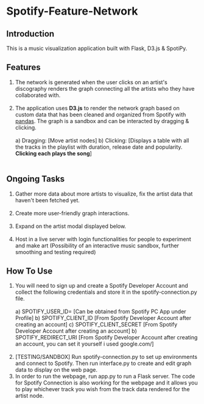 # Spotify-Feature-Network


##  Introduction

This is a music visualization application built with Flask, D3.js & SpotiPy. 

##  Features

1. The network is generated when the user clicks on an artist's discography renders the graph connecting all the artists who they have collaborated with.
   <br><br>
2. The application uses <b>D3.js</b> to render the network graph based on custom data that has been cleaned and organized from Spotify with <a href="https://pandas.pydata.org/">pandas</a>. The graph is a sandbox and can be interacted by dragging & clicking. 
   <br><br>
   a) Dragging: [Move artist nodes]
   b) Clicking: [Displays a table with all the tracks in the playlist with duration, release date and popularity. <b>Clicking each plays the song</b>]
   <br><br>


##  Ongoing Tasks
1. Gather more data about more artists to visualize, fix the artist data that haven't been fetched yet.
   <br><br>
2. Create more user-friendly graph interactions.
   <br><br>
3. Expand on the artist modal displayed below.
   <br><br>
4. Host in a live server with login functionalities for people to experiment and make art </mark>(Possibility of an interactive music sandbox, further smoothing and testing required)



##   How To Use

1. You will need to sign up and create a Spotify Developer Account and collect the following credentials and store it in the spotify-connection.py file.
   <br><br>
   a) SPOTIFY_USER_ID= [Can be obtained from Spotify PC App under Profile]
   b) SPOTIFY_CLIENT_ID [From Spotify Developer Account after creating an account]
   c) SPOTIFY_CLIENT_SECRET [From Spotify Developer Account after creating an account]
   b) SPOTIFY_REDIRECT_URI [From Spotify Developer Account after creating an account, you can set it yourself i used google.com/]
   <br><br>
2. [TESTING/SANDBOX] Run spotify-connection.py to set up environments and connect to Spotify. Then run interface.py to create and edit graph data to display on the web page.
3. In order to run the webpage, run app.py to run a Flask server. The code for Spotify Connection is also working for the webpage and it allows you to play whichever track you wish from the track data rendered for the artist node.

